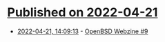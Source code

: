 # [Published on 2022-04-21](index.md)

* [2022-04-21, 14:09:13](https://news.ycombinator.com/item?id=31109616) - [OpenBSD Webzine #9](https://webzine.puffy.cafe/issue-9.html)
